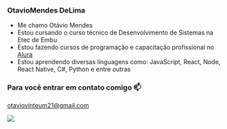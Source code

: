 ### OtavioMendes DeLima

- Me chamo Otávio Mendes 
- Estou cursando o curso técnico de Desenvolvimento de Sistemas na Etec de Embu
- Estou fazendo cursos de programação e capacitação profissional no [Alura](https://cursos.alura.com.br)
- Estou aprendendo diversas linguagens como: JavaScript, React, Node, React Native, C#, Python e entre outras

### Para você entrar em contato comigo 📫

otaviovinteum21@gmail.com

![](https://media1.tenor.com/m/ai_gPtdLXw0AAAAC/alex-pereira-khaby-lame.gif)
